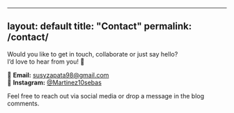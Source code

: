 
---
layout: default
title: "Contact"
permalink: /contact/
---

Would you like to get in touch, collaborate or just say hello?  
I’d love to hear from you! 🙌

📧 **Email:** susyzapata98@gmail.com  
📸 **Instagram:** [@Martinez10sebas](https://instagram.com/martinez10sebas)

Feel free to reach out via social media or drop a message in the blog comments.
